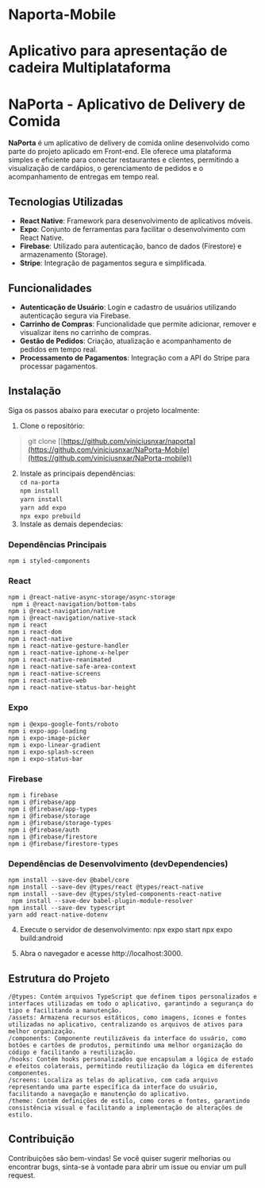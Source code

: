# Naporta-Mobile
Aplicativo para apresentação de cadeira Multiplataforma
=======
# NaPorta - Aplicativo de Delivery de Comida

**NaPorta** é um aplicativo de delivery de comida online desenvolvido como parte do projeto aplicado em Front-end. Ele oferece uma plataforma simples e eficiente para conectar restaurantes e clientes, permitindo a visualização de cardápios, o gerenciamento de pedidos e o acompanhamento de entregas em tempo real.

## Tecnologias Utilizadas

- **React Native**: Framework para desenvolvimento de aplicativos móveis.
- **Expo**: Conjunto de ferramentas para facilitar o desenvolvimento com React Native.
- **Firebase**: Utilizado para autenticação, banco de dados (Firestore) e armazenamento (Storage).
- **Stripe**: Integração de pagamentos segura e simplificada.

## Funcionalidades

- **Autenticação de Usuário**: Login e cadastro de usuários utilizando autenticação segura via Firebase.
- **Carrinho de Compras**: Funcionalidade que permite adicionar, remover e visualizar itens no carrinho de compras.
- **Gestão de Pedidos**: Criação, atualização e acompanhamento de pedidos em tempo real.
- **Processamento de Pagamentos**: Integração com a API do Stripe para processar pagamentos.

## Instalação

Siga os passos abaixo para executar o projeto localmente:

1. Clone o repositório:

   
> git clone [[https://github.com/viniciusnxar/naporta](https://github.com/viniciusnxar/NaPorta-Mobile](https://github.com/viniciusnxar/NaPorta-mobile))

2. Instale as principais dependências:\
`
cd na-porta
`\
`
npm install
`\
`
yarn install
`\
`
yarn add expo
`\
`
npx expo prebuild
`
4. Instale as demais dependecias:

### Dependências Principais
`
npm i styled-components
`
### React 
`
npm i @react-native-async-storage/async-storage 
`\
` 
npm i @react-navigation/bottom-tabs 
`\
`
npm i @react-navigation/native 
`\
`
npm i @react-navigation/native-stack 
`\
`
npm i react 
`\
`
npm i react-dom 
`\
`
npm i react-native 
`\
`
npm i react-native-gesture-handler 
`\
`
npm i react-native-iphone-x-helper 
`\
`
npm i react-native-reanimated 
`\
`
npm i react-native-safe-area-context 
`\
`
npm i react-native-screens 
`\
`
npm i react-native-web  
`\
`
npm i react-native-status-bar-height
`

### Expo
`
npm i @expo-google-fonts/roboto
`\
`
npm i expo-app-loading 
`\
`
npm i expo-image-picker 
`\
`
npm i expo-linear-gradient 
`\
`
npm i expo-splash-screen 
`\
`
npm i expo-status-bar 
`

### Firebase
`
npm i firebase
` \
`
npm i @firebase/app
`\
`
npm i @firebase/app-types
`\
`
npm i @firebase/storage
`\
`
npm i @firebase/storage-types
`\
`
npm i @firebase/auth
`\
`
npm i @firebase/firestore
`\
`
npm i @firebase/firestore-types
`
### Dependências de Desenvolvimento (devDependencies)
`
npm install --save-dev @babel/core 
`\
`
npm install --save-dev @types/react @types/react-native 
`\
`
npm install --save-dev @types/styled-components-react-native
`\
` 
npm install --save-dev babel-plugin-module-resolver 
`\
`
npm install --save-dev typescript
`\
`
yarn add react-native-dotenv
`

4. Execute o servidor de desenvolvimento:
npx expo start
npx expo build:android

5. Abra o navegador e acesse http://localhost:3000.



## Estrutura do Projeto

    /@types: Contém arquivos TypeScript que definem tipos personalizados e interfaces utilizadas em todo o aplicativo, garantindo a segurança do tipo e facilitando a manutenção.
    /assets: Armazena recursos estáticos, como imagens, ícones e fontes utilizadas no aplicativo, centralizando os arquivos de ativos para melhor organização.
    /components: Componente reutilizáveis da interface do usuário, como botões e cartões de produtos, permitindo uma melhor organização do código e facilitando a reutilização.
    /hooks: Contém hooks personalizados que encapsulam a lógica de estado e efeitos colaterais, permitindo reutilização da lógica em diferentes componentes.
    /screens: Localiza as telas do aplicativo, com cada arquivo representando uma parte específica da interface do usuário, facilitando a navegação e manutenção do aplicativo.
    /theme: Contém definições de estilo, como cores e fontes, garantindo consistência visual e facilitando a implementação de alterações de estilo.

## Contribuição

Contribuições são bem-vindas! Se você quiser sugerir melhorias ou encontrar bugs, sinta-se à vontade para abrir um issue ou enviar um pull request.
